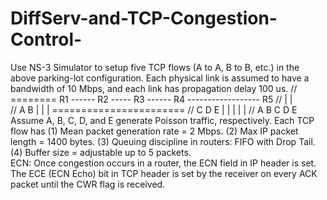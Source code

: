 # DiffServ-and-TCP-Congestion-Control-
Use  NS-3 Simulator  to setup five TCP flows (A to A, B to B, etc.) in the above parking-lot configuration. Each physical link is assumed to have a bandwidth of 10 Mbps, and each link has propagation delay 100 us.
// ======== R1 ------  R2 -----   R3 ------  R4  ------------------   R5
//  |    |                              
//  A    B             |          |          |              =======================
//                     C          D          E              |    |    |    |    |
//                                                          A    B    C    D    E       
Assume A, B, C, D,  and E generate Poisson traffic, respectively. Each TCP flow has
       (1) Mean packet generation rate = 2 Mbps. 
       (2) Max IP packet length = 1400 bytes.
       (3) Queuing discipline in routers: FIFO with Drop Tail. 
       (4) Buffer size = adjustable up to 5 packets.   
ECN: Once congestion occurs in a router, the ECN field in IP header is set. The ECE (ECN Echo) bit in TCP header is set by the receiver on every ACK packet until the CWR flag is received.
